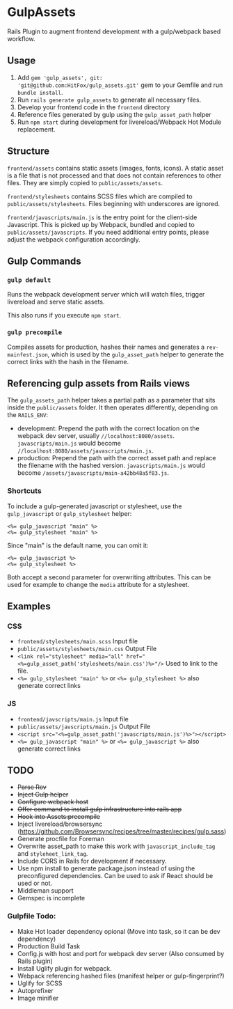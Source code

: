 # GulpAssets

Rails Plugin to augment frontend development with a gulp/webpack based
workflow.

## Usage

1. Add `gem 'gulp_assets', git: 'git@github.com:HitFox/gulp_assets.git'` gem to your Gemfile and run `bundle install`.
2. Run `rails generate gulp_assets` to generate all necessary files.
3. Develop your frontend code in the `frontend` directory
4. Reference files generated by gulp using the `gulp_asset_path` helper
5. Run `npm start` during development for livereload/Webpack
   Hot Module replacement.

## Structure

`frontend/assets` contains static assets (images, fonts, icons). A
static asset is a file that is not processed and that does not contain
references to other files. They are simply copied to
`public/assets/assets`.

`frontend/stylesheets` contains SCSS files which are compiled to
`public/assets/stylesheets`. Files beginning with underscores are
ignored.

`frontend/javascripts/main.js` is the entry point for the client-side
Javascript. This is picked up by Webpack, bundled and copied to
`public/assets/javascripts`. If you need additional entry points,
please adjust the webpack configuration accordingly.

## Gulp Commands

### `gulp default`

Runs the webpack development server which will watch files, trigger
livereload and serve static assets.

This also runs if you execute `npm start`.

### `gulp precompile`

Compiles assets for production, hashes their names and generates a
`rev-mainfest.json`, which is used by the `gulp_asset_path` helper to
generate the correct links with the hash in the filename.

## Referencing gulp assets from Rails views

The `gulp_assets_path` helper takes a partial path as a parameter that
sits inside the `public/assets` folder. It then operates differently,
depending on the `RAILS_ENV`:

- development: Prepend the path with the correct location on the webpack
  dev server, usually `//localhost:8080/assets`. `javascripts/main.js`
  would become `//localhost:8080/assets/javascripts/main.js`.
- production: Prepend the path with the correct asset path and replace
  the filename with the hashed version. `javascripts/main.js` would
  become `/assets/javascripts/main-a42bb48a5f83.js`.

### Shortcuts

To include a gulp-generated javascript or stylesheet, use the `gulp_javascript` or
`gulp_stylesheet` helper:

    <%= gulp_javascript "main" %>
    <%= gulp_stylesheet "main" %>

Since "main" is the default name, you can omit it:

    <%= gulp_javascript %>
    <%= gulp_stylesheet %>

Both accept a second parameter for overwriting attributes. This can be
used for example to change the `media` attribute for a stylesheet.

## Examples

### CSS
 
 - `frontend/stylesheets/main.scss` Input file
 - `public/assets/stylesheets/main.css` Output File
 - `<link rel="stylesheet" media="all" href="<%=gulp_asset_path('stylesheets/main.css')%>"/>` Used to link to the file.
 - `<%= gulp_stylesheet "main" %>` or `<%= gulp_stylesheet %>` also generate correct links

### JS

 - `frontend/javscripts/main.js` Input file
 - `public/assets/javscripts/main.js` Output File
 -  `<script src="<%=gulp_asset_path('javascripts/main.js')%>"></script>`
 - `<%= gulp_javascript "main" %>` or `<%= gulp_javascript %>` also generate correct links

## TODO

- ~~Parse Rev~~
- ~~Inject Gulp helper~~
- ~~Configure webpack host~~
- ~~Offer command to install gulp infrastructure into rails app~~
- ~~Hook into Assets:precompile~~
- Inject livereload/browsersync (https://github.com/Browsersync/recipes/tree/master/recipes/gulp.sass)
- Generate procfile for Foreman
- Overwrite asset_path to make this work with `javascript_include_tag`
  and `styleheet_link_tag`.
- Include CORS in Rails for development if necessary.
- Use npm install to generate package.json instead of using the
  preconfigured dependencies. Can be used to ask if React should be
  used or not.
- Middleman support
- Gemspec is incomplete

### Gulpfile Todo:
- Make Hot loader dependency opional (Move into task, so it can be dev
  dependency)
- Production Build Task
- Config.js with host and port for webpack dev server (Also consumed by
  Rails plugin)
- Install Uglify plugin for webpack.
- Webpack referencing hashed files (manifest helper or gulp-fingerprint?)
- Uglify for SCSS
- Autoprefixer
- Image minifier
